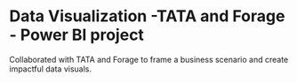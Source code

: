 # Data Visualization -TATA and Forage - Power BI project
 Collaborated with TATA and Forage to frame a business scenario and create impactful data visuals.

